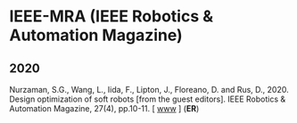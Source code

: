 # IEEE-MRA (IEEE Robotics & Automation Magazine)

## 2020

Nurzaman, S.G., Wang, L., Iida, F., Lipton, J., Floreano, D. and Rus, D., 2020. Design optimization of soft robots [from the guest editors]. IEEE Robotics & Automation Magazine, 27(4), pp.10-11. [ [www](https://ieeexplore.ieee.org/document/9288979) ] (**ER**)
